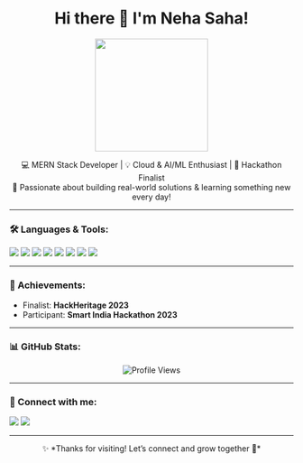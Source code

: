 <h1 align="center">Hi there 👋 I'm Neha Saha!</h1>

<p align="center">
  <img src="https://media.giphy.com/media/L8K62iTDkzGX6/giphy.gif" width="200" />
</p>

<p align="center">
  💻 MERN Stack Developer | 💡 Cloud & AI/ML Enthusiast | 🎯 Hackathon Finalist <br>
  🚀 Passionate about building real-world solutions & learning something new every day!
</p>

---

### 🛠️ Languages & Tools:
<p>
  <img src="https://img.shields.io/badge/HTML5-E34F26?style=flat&logo=html5&logoColor=white" />
  <img src="https://img.shields.io/badge/CSS3-1572B6?style=flat&logo=css3&logoColor=white" />
  <img src="https://img.shields.io/badge/JavaScript-F7DF1E?style=flat&logo=javascript&logoColor=black" />
  <img src="https://img.shields.io/badge/React-61DAFB?style=flat&logo=react&logoColor=black" />
  <img src="https://img.shields.io/badge/Node.js-339933?style=flat&logo=node.js&logoColor=white" />
  <img src="https://img.shields.io/badge/Express.js-000000?style=flat&logo=express&logoColor=white" />
  <img src="https://img.shields.io/badge/MongoDB-47A248?style=flat&logo=mongodb&logoColor=white" />
  <img src="https://img.shields.io/badge/Postman-FF6C37?style=flat&logo=postman&logoColor=white" />
</p>

---

### 🌟 Achievements:
- Finalist: **HackHeritage 2023**
- Participant: **Smart India Hackathon 2023**
---

### 📊 GitHub Stats:
<p align="center">
  <img src="https://komarev.com/ghpvc/?username=Neha-cmd5&style=flat&color=FF69B4" alt="Profile Views" />
</p>

---

### 📱 Connect with me:
<p>
  <a href="https://www.linkedin.com/in/neha-saha-7b27a4258/"><img src="https://img.shields.io/badge/LinkedIn-0077B5?style=flat&logo=linkedin&logoColor=white" /></a>
  <a href="https://github.com/Neha-cmd5"><img src="https://img.shields.io/badge/GitHub-100000?style=flat&logo=github&logoColor=white" /></a>
</p>

---

<p align="center">
  ✨ *Thanks for visiting! Let’s connect and grow together 🚀*
</p>
